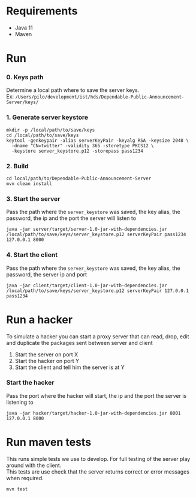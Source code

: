 # Requirements
- Java 11
- Maven

# Run
### 0. Keys path
Determine a local path where to save the server keys.  
Ex: `/Users/pilo/development/ist/hds/Dependable-Public-Announcement-Server/keys/`

### 1. Generate server keystore
```shell script
mkdir -p /local/path/to/save/keys
cd /local/path/to/save/keys
keytool -genkeypair -alias serverKeyPair -keyalg RSA -keysize 2048 \
  -dname "CN=twitter" -validity 365 -storetype PKCS12 \
  -keystore server_keystore.p12 -storepass pass1234
```

### 2. Build
```shell script
cd local/path/to/Dependable-Public-Announcement-Server 
mvn clean install
```

### 3. Start the server
Pass the path where the `server_keystore` was saved, the key alias, the password, the ip and the port the server will listen to
```shell script
java -jar server/target/server-1.0-jar-with-dependencies.jar /local/path/to/save/keys/server_keystore.p12 serverKeyPair pass1234 127.0.0.1 8000
```

### 4. Start the client
Pass the path where the `server_keystore` was saved, the key alias, the password, the server ip and port
```shell script
java -jar client/target/client-1.0-jar-with-dependencies.jar /local/path/to/save/keys/server_keystore.p12 serverKeyPair 127.0.0.1 pass1234
```

# Run a hacker
To simulate a hacker you can start a proxy server that can read, drop, edit and duplicate the packages sent between server and client  
1. Start the server on port X
2. Start the hacker on port Y
3. Start the client and tell him the server is at Y

### Start the hacker
Pass the port where the hacker will start, the ip and the port the server is listening to
```shell script
java -jar hacker/target/hacker-1.0-jar-with-dependencies.jar 8001 127.0.0.1 8000
```

# Run maven tests
This runs simple tests we use to develop. For full testing of the server play around with the client.  
This tests are use check that the server returns correct or error messages when required.
```shell script
mvn test
```

